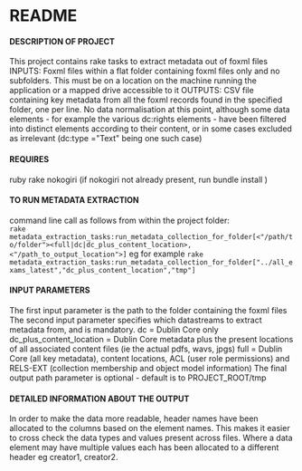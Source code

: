 # README

#### DESCRIPTION OF PROJECT
This project contains  rake tasks to extract metadata out of foxml files
INPUTS: Foxml files within a flat folder containing foxml files only and no subfolders. This must be on a location on the machine running the application or a mapped drive accessible to it
OUTPUTS: CSV file containing key metadata from all the foxml records found in the specified folder, one per line. No data normalisation at this point, although some data elements - for example the various dc:rights elements - have been filtered into  distinct elements according to their content, or in some cases excluded as irrelevant (dc:type ="Text" being one such case)

#### REQUIRES
ruby
rake
nokogiri (if nokogiri not already present, run bundle install )

#### TO RUN METADATA EXTRACTION
command line call as follows from within the project folder:  
`rake metadata_extraction_tasks:run_metadata_collection_for_folder[<"/path/to/folder"><full|dc|dc_plus_content_location>,<"/path_to_output_location">]`
eg for example `rake metadata_extraction_tasks:run_metadata_collection_for_folder["../all_exams_latest","dc_plus_content_location","tmp"]`

#### INPUT PARAMETERS
The first input parameter is the path to the folder containing the foxml files
The second input parameter specifies which  datastreams to extract metadata from, and is mandatory.
  dc = Dublin Core only
  dc_plus_content_location = Dublin Core metadata plus the present locations of all associated content files (ie the actual pdfs, wavs, jpgs)
  full =  Dublin Core (all key metadata), content locations,  ACL (user role permissions) and RELS-EXT (collection membership and object model information)
The final output path parameter is optional - default is to PROJECT_ROOT/tmp

#### DETAILED INFORMATION  ABOUT THE OUTPUT
In order to make the data more readable, header names have been allocated to the columns
based on the element names. This makes it easier to cross check the data types and values present across files. Where a data element may have multiple values each has been allocated to a different header eg creator1, creator2.
